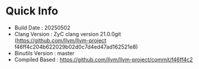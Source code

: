 # Quick Info
* Build Date : 20250502
* Clang Version : ZyC clang version 21.0.0git (https://github.com/llvm/llvm-project f46ff4c204b622029b02d0c7d4ed47ad162521e8)
* Binutils Version : master
* Compiled Based : https://github.com/llvm/llvm-project/commit/f46ff4c2


